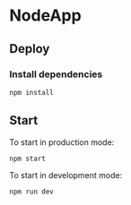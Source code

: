# NodeApp

## Deploy

### Install dependencies

```sh
npm install
```

## Start

To start in production mode:

```sh
npm start
```

To start in development mode:

```sh
npm run dev
```
